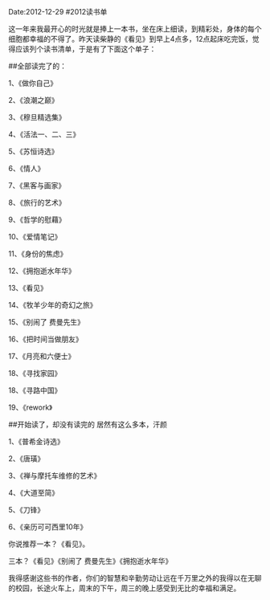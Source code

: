 Date:2012-12-29
#2012读书单

这一年来我最开心的时光就是捧上一本书，坐在床上细读，到精彩处，身体的每个细胞都幸福的不得了。昨天读柴静的《看见》到早上4点多，12点起床吃完饭，觉得应该列个读书清单，于是有了下面这个单子：

##全部读完了的：

1、《做你自己》

2、《浪潮之巅》

3、《穆旦精选集》

4、《活法一、二、三》

5、《苏恒诗选》

6、《情人》

7、《黑客与画家》

8、《旅行的艺术》

9、《哲学的慰藉》

10、《爱情笔记》

11、《身份的焦虑》

12、《拥抱逝水年华》

13、《看见》

14、《牧羊少年的奇幻之旅》

15、《别闹了 费曼先生》

16、《把时间当做朋友》

17、《月亮和六便士》

18、《寻找家园》

18、《寻路中国》

19、《rework》

##开始读了，却没有读完的
居然有这么多本，汗颜

1、《普希金诗选》

2、《唐璜》

3、《禅与摩托车维修的艺术》

4、《大道至简》

5、《刀锋》

6、《亲历可可西里10年》

你说推荐一本？《看见》。

三本？《看见》《别闹了 费曼先生》《拥抱逝水年华》

我得感谢这些书的作者，你们的智慧和辛勤劳动让远在千万里之外的我得以在无聊的校园，长途火车上，周末的下午，周三的晚上感受到无比的幸福和满足。